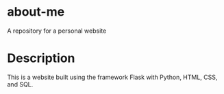 # about-me
 A repository for a personal website

# Description
This is a website built using the framework Flask with Python, HTML, CSS, and SQL.